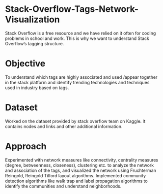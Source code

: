 # Stack-Overflow-Tags-Network-Visualization

Stack Overflow is a free resource and we have relied on it often for coding problems in school and work. This is why we want to understand Stack Overflow’s tagging structure. 

# Objective
To understand which tags are highly associated and used /appear together in the stack platform and identify trending technologies and techniques used in industry based on tags.

# Dataset
Worked on the dataset provided by stack overflow team on Kaggle. It contains nodes and links and other additional information.

# Approach
Experimented with network measures like connectivity, centrality measures (degree, betweenness, closeness), clustering etc. to analyze the network and association of the tags, and visualized the network using Fruchterman Reingold, Reingold Tilford layout algorithms.
Implemented community detection algorithms like walk trap and label propagation algorithms to identify the communities and understand neighborhoods. 
